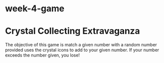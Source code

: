 # week-4-game

<h1> Crystal Collecting Extravaganza </h1>

<p> The objective of this game is match a given number with a random number provided uses the crystal icons to add to your given number. If your number exceeds the number given, you lose! </p>
